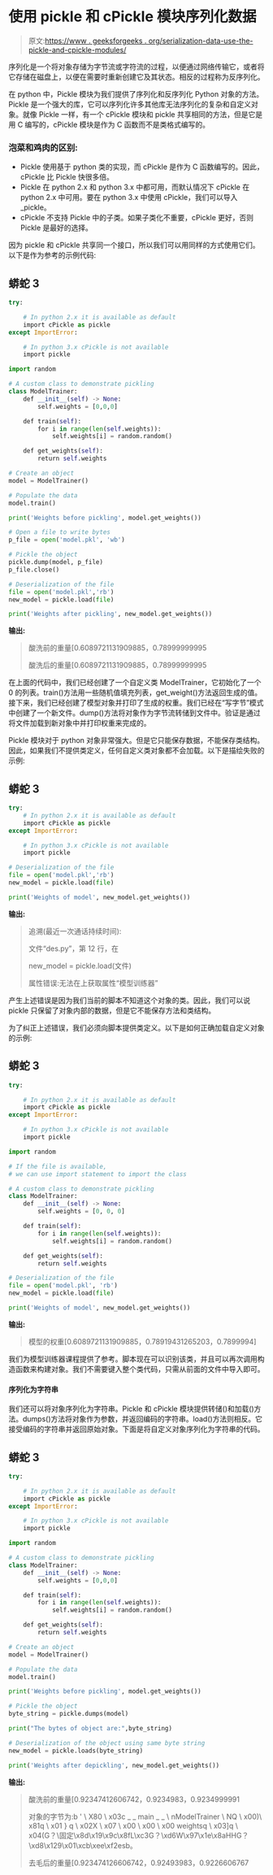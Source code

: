# 使用 pickle 和 cPickle 模块序列化数据

> 原文:[https://www . geeksforgeeks . org/serialization-data-use-the-pickle-and-cpickle-modules/](https://www.geeksforgeeks.org/serializing-data-using-the-pickle-and-cpickle-modules/)

序列化是一个将对象存储为字节流或字符流的过程，以便通过网络传输它，或者将它存储在磁盘上，以便在需要时重新创建它及其状态。相反的过程称为反序列化。

在 python 中，Pickle 模块为我们提供了序列化和反序列化 Python 对象的方法。Pickle 是一个强大的库，它可以序列化许多其他库无法序列化的复杂和自定义对象。就像 Pickle 一样，有一个 cPickle 模块和 pickle 共享相同的方法，但是它是用 C 编写的，cPickle 模块是作为 C 函数而不是类格式编写的。

### 泡菜和鸡肉的区别:

*   Pickle 使用基于 python 类的实现，而 cPickle 是作为 C 函数编写的。因此，cPickle 比 Pickle 快很多倍。
*   Pickle 在 python 2.x 和 python 3.x 中都可用，而默认情况下 cPickle 在 python 2.x 中可用。要在 python 3.x 中使用 cPickle，我们可以导入 _pickle。
*   cPickle 不支持 Pickle 中的子类。如果子类化不重要，cPickle 更好，否则 Pickle 是最好的选择。

因为 pickle 和 cPickle 共享同一个接口，所以我们可以用同样的方式使用它们。以下是作为参考的示例代码:

## 蟒蛇 3

```py
try:

    # In python 2.x it is available as default
    import cPickle as pickle
except ImportError:

    # In python 3.x cPickle is not available
    import pickle

import random

# A custom class to demonstrate pickling 
class ModelTrainer:
    def __init__(self) -> None:
        self.weights = [0,0,0]

    def train(self):
        for i in range(len(self.weights)):
            self.weights[i] = random.random()

    def get_weights(self):
        return self.weights

# Create an object 
model = ModelTrainer()

# Populate the data
model.train()

print('Weights before pickling', model.get_weights())

# Open a file to write bytes
p_file = open('model.pkl', 'wb')

# Pickle the object
pickle.dump(model, p_file)
p_file.close()

# Deserialization of the file
file = open('model.pkl','rb')
new_model = pickle.load(file)

print('Weights after pickling', new_model.get_weights())
```

**输出:**

> 酸洗前的重量[0.6089721131909885，0.78999999995
> 
> 酸洗后的重量[0.6089721131909885，0.78999999995

在上面的代码中，我们已经创建了一个自定义类 ModelTrainer，它初始化了一个 0 的列表。train()方法用一些随机值填充列表，get_weight()方法返回生成的值。接下来，我们已经创建了模型对象并打印了生成的权重。我们已经在“写字节”模式中创建了一个新文件。dump()方法将对象作为字节流转储到文件中。验证是通过将文件加载到新对象中并打印权重来完成的。

Pickle 模块对于 python 对象非常强大。但是它只能保存数据，不能保存类结构。因此，如果我们不提供类定义，任何自定义类对象都不会加载。以下是描绘失败的示例:

## 蟒蛇 3

```py
try:
    # In python 2.x it is available as default
    import cPickle as pickle
except ImportError:

    # In python 3.x cPickle is not available
    import pickle

# Deserialization of the file
file = open('model.pkl','rb')
new_model = pickle.load(file)

print('Weights of model', new_model.get_weights())
```

**输出:**

> 追溯(最近一次通话持续时间):
> 
> 文件“des.py”，第 12 行，在
> 
> new_model = pickle.load(文件)
> 
> 属性错误:无法在<module from="">上获取属性“模型训练器”</module>

产生上述错误是因为我们当前的脚本不知道这个对象的类。因此，我们可以说 pickle 只保留了对象内部的数据，但是它不能保存方法和类结构。

为了纠正上述错误，我们必须向脚本提供类定义。以下是如何正确加载自定义对象的示例:

## 蟒蛇 3

```py
try:

    # In python 2.x it is available as default
    import cPickle as pickle
except ImportError:

    # In python 3.x cPickle is not available
    import pickle

import random

# If the file is available,
# we can use import statement to import the class

# A custom class to demonstrate pickling
class ModelTrainer:
    def __init__(self) -> None:
        self.weights = [0, 0, 0]

    def train(self):
        for i in range(len(self.weights)):
            self.weights[i] = random.random()

    def get_weights(self):
        return self.weights

# Deserialization of the file
file = open('model.pkl', 'rb')
new_model = pickle.load(file)

print('Weights of model', new_model.get_weights())
```

**输出:**

> 模型的权重[0.6089721131909885，0.78919431265203，0.7899994]

我们为模型训练器课程提供了参考。脚本现在可以识别该类，并且可以再次调用构造函数来构建对象。我们不需要键入整个类代码，只需从前面的文件中导入即可。

#### 序列化为字符串

我们还可以将对象序列化为字符串。Pickle 和 cPickle 模块提供转储()和加载()方法。dumps()方法将对象作为参数，并返回编码的字符串。load()方法则相反。它接受编码的字符串并返回原始对象。下面是将自定义对象序列化为字符串的代码。

## 蟒蛇 3

```py
try:

    # In python 2.x it is available as default
    import cPickle as pickle
except ImportError:

    # In python 3.x cPickle is not available
    import pickle

import random

# A custom class to demonstrate pickling 
class ModelTrainer:
    def __init__(self) -> None:
        self.weights = [0,0,0]

    def train(self):
        for i in range(len(self.weights)):
            self.weights[i] = random.random()

    def get_weights(self):
        return self.weights

# Create an object 
model = ModelTrainer()

# Populate the data
model.train()

print('Weights before pickling', model.get_weights())

# Pickle the object
byte_string = pickle.dumps(model)

print("The bytes of object are:",byte_string)

# Deserialization of the object using same byte string
new_model = pickle.loads(byte_string)

print('Weights after depickling', new_model.get_weights())
```

**输出:**

> 酸洗前的重量[0.92347412606742，0.9234983，0.9234999991
> 
> 对象的字节为:b ' \ X80 \ x03c _ _ main _ _ \ nModelTrainer \ NQ \ x00)\ x81q \ x01 } q \ x02X \ x07 \ x00 \ x00 \ x00 weightsq \ x03]q \ x04(G？\固定\x8d\x19\x9c\x8fL\xc3G？\xd6W\x97\x1e\x8aHHG？\xd8\x129\x01\xcb\xee\xf2esb。
> 
> 去毛后的重量[0.923474126606742，0.92493983，0.9226606767